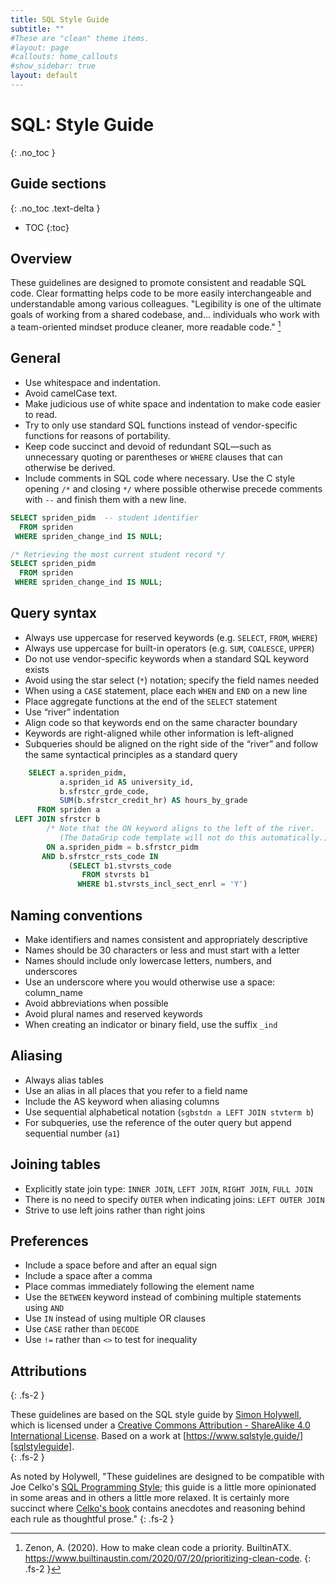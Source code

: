 ```yaml
---
title: SQL Style Guide
subtitle: ""
#These are "clean" theme items.
#layout: page
#callouts: home_callouts
#show_sidebar: true
layout: default
---
```


# SQL: Style Guide
{: .no_toc }

## Guide sections
{: .no_toc .text-delta }

- TOC
{:toc}

## Overview

These guidelines are designed to promote consistent and readable SQL code.  Clear formatting helps code to be more easily interchangeable and understandable among various colleagues.  "Legibility is one of the ultimate goals of working from a shared codebase, and... individuals who work with a team-oriented mindset produce cleaner, more readable code." [^1]

[^1]: Zenon, A.  (2020).  How to make clean code a priority.  BuiltinATX.  https://www.builtinaustin.com/2020/07/20/prioritizing-clean-code.
{: .fs-2 }

## General

* Use whitespace and indentation.
* Avoid camelCase text.
* Make judicious use of white space and indentation to make code easier to read.
* Try to only use standard SQL functions instead of vendor-specific functions for
  reasons of portability.
* Keep code succinct and devoid of redundant SQL—such as unnecessary quoting or
  parentheses or `WHERE` clauses that can otherwise be derived.
* Include comments in SQL code where necessary. Use the C style opening `/*` and
  closing `*/` where possible otherwise precede comments with `--` and finish
  them with a new line.

```sql
SELECT spriden_pidm  -- student identifier
  FROM spriden
 WHERE spriden_change_ind IS NULL;
```
```sql
/* Retrieving the most current student record */
SELECT spriden_pidm
  FROM spriden
 WHERE spriden_change_ind IS NULL;
```

## Query syntax

* Always use uppercase for reserved keywords (e.g. `SELECT`, `FROM`, `WHERE`)
* Always use uppercase for built-in operators (e.g. `SUM`, `COALESCE`, `UPPER`)
* Do not use vendor-specific keywords when a standard SQL keyword exists
* Avoid using the star select (`*`) notation; specify the field names needed
* When using a `CASE` statement, place each `WHEN` and `END` on a new line
* Place aggregate functions at the end of the `SELECT` statement
* Use “river” indentation
* Align code so that keywords end on the same character boundary
* Keywords are right-aligned while other information is left-aligned
* Subqueries should be aligned on the right side of the “river” and follow the same syntactical principles as a standard query

```sql
    SELECT a.spriden_pidm,
           a.spriden_id AS university_id,
           b.sfrstcr_grde_code,
           SUM(b.sfrstcr_credit_hr) AS hours_by_grade
      FROM spriden a
 LEFT JOIN sfrstcr b
        /* Note that the ON keyword aligns to the left of the river. 
           (The DataGrip code template will not do this automatically.) */ 
        ON a.spriden_pidm = b.sfrstcr_pidm
       AND b.sfrstcr_rsts_code IN
             (SELECT b1.stvrsts_code
                FROM stvrsts b1
               WHERE b1.stvrsts_incl_sect_enrl = 'Y')
```       

## Naming conventions

* Make identifiers and names consistent and appropriately descriptive
* Names should be 30 characters or less and must start with a letter
* Names should include only lowercase letters, numbers, and underscores
* Use an underscore where you would otherwise use a space: column_name
* Avoid abbreviations when possible
* Avoid plural names and reserved keywords
* When creating an indicator or binary field, use the suffix `_ind`

## Aliasing

* Always alias tables
* Use an alias in all places that you refer to a field name
* Include the AS keyword when aliasing columns
* Use sequential alphabetical notation (`sgbstdn a LEFT JOIN stvterm b`)
* For subqueries, use the reference of the outer query but append sequential number (`a1`)

## Joining tables
* Explicitly state join type: `INNER JOIN`, `LEFT JOIN`, `RIGHT JOIN`, `FULL JOIN`
* There is no need to specify `OUTER` when indicating joins: `LEFT OUTER JOIN`
* Strive to use left joins rather than right joins

## Preferences

* Include a space before and after an equal sign
* Include a space after a comma
* Place commas immediately following the element name
* Use the `BETWEEN` keyword instead of combining multiple statements using `AND`
* Use `IN` instead of using multiple OR clauses
* Use `CASE` rather than `DECODE`
* Use `!=` rather than `<>` to test for inequality


## Attributions
{: .fs-2 }

These guidelines are based on the SQL style guide by [Simon Holywell][simon], which is licensed under a [Creative Commons Attribution - ShareAlike 4.0 International License][licence].  Based on a work at [https://www.sqlstyle.guide/][sqlstyleguide].  
{: .fs-2 }

As noted by Holywell, "These guidelines are designed to be compatible with Joe Celko's [SQL Programming Style][celko]; this guide is a little more opinionated in some areas and in others a little more relaxed. It is certainly more succinct where [Celko's book][celko] contains anecdotes and reasoning behind each rule as thoughtful prose."
{: .fs-2 }


[simon]: https://www.simonholywell.com/?utm_source=sqlstyle.guide&utm_medium=link&utm_campaign=md-document
    "SimonHolywell.com"
[celko]: https://www.amazon.com/gp/product/0120887975/ref=as_li_ss_tl?ie=UTF8&linkCode=ll1&tag=treffynnon-20&linkId=9c88eac8cd420e979675c815771313d5
    "Joe Celko's SQL Programming Style (The Morgan Kaufmann Series in Data Management Systems)"
[sqlstyleguide]: https://www.sqlstyle.guide/
    "SQL style guide by Simon Holywell"
[licence]: https://creativecommons.org/licenses/by-sa/4.0/
    "Creative Commons Attribution-ShareAlike 4.0 International License"
